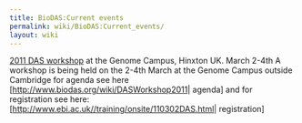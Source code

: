 ```yaml
---
title: BioDAS:Current events
permalink: wiki/BioDAS:Current_events/
layout: wiki
---
```


[2011 DAS workshop](/wiki/DASWorkshop2011 "wikilink") at the Genome Campus,
Hinxton UK. March 2-4th A workshop is being held on the 2-4th March at
the Genome Campus outside Cambridge for agenda see here
\[<http://www.biodas.org/wiki/DASWorkshop2011>| agenda\] and for
registration see here:
\[<http://www.ebi.ac.uk//training/onsite/110302DAS.html>| registration\]

